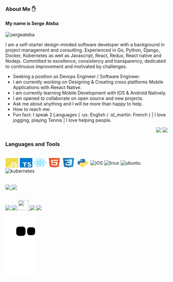 ### About Me :hand:
#### My name is Serge Ateba
<p align="left"> <img src="https://komarev.com/ghpvc/?username=sateba&label=Views&color=blue&style=plastic" alt="sergeateba" /> </p> 

<p>I am a self-starter design-minded software developer with a background in project management and consulting. Experienced in Go, Python, Django, Docker, Kubernetes as well as Javascript, React, Redux, React native and Nodejs. Committed to excellence, consistency and transparency, dedicated to continuous improvement and motivated by challenges.
</p>

<div align="left">
<ul>
<li>Seeking a position as Devops Engineer / Software Engineer.</li>
<li>I am currently working on Designing & Creating cross platforms Mobile Applications with Reeact Native.</li>
<li>I am currently learning Mobile Development with IOS & Android Natively.</li>
<li>I am opened to collaborate on open source and new projects.</li>
<li>Ask me about anything and I will be more than happy to help.</li>
<li>How to reach me: <sateba@gmail.com></li>
<li>Fun fact: I speak 2 Languages ( :us: English / :st_martin: French ) | I love jogging, playing Tennis | I love helping people.</li>
</ul>
</div>
<div align="right">
<a href="https://www.linkedin.com/in/hvaandres/" target="_blank"><img src="https://img.shields.io/badge/-LinkedIn-%230077B5?style=for-the-badge&logo=linkedin&logoColor=white" target="_blank"></a>
<a href = "mailto:sateba@gmail.com"><img src="https://img.shields.io/badge/-Gmail-%23333?style=for-the-badge&logo=gmail&logoColor=white" target="_blank"></a>
</div>

### Languages and Tools

<div style="display: inline_block"><br>
  <img align="center" alt="Rafa-Js" height="30" width="40" src="https://raw.githubusercontent.com/devicons/devicon/master/icons/javascript/javascript-plain.svg">
  <img align="center" alt="Rafa-Ts" height="30" width="40" src="https://raw.githubusercontent.com/devicons/devicon/master/icons/typescript/typescript-plain.svg">
  <img align="center" alt="Rafa-React" height="30" width="40" src="https://raw.githubusercontent.com/devicons/devicon/master/icons/react/react-original.svg">
  <img align="center" alt="Rafa-HTML" height="30" width="40" src="https://raw.githubusercontent.com/devicons/devicon/master/icons/html5/html5-original.svg">
  <img align="center" alt="Rafa-CSS" height="30" width="40" src="https://raw.githubusercontent.com/devicons/devicon/master/icons/css3/css3-original.svg">
  <img align="center" alt="Rafa-Python" height="30" width="40" src="https://raw.githubusercontent.com/devicons/devicon/master/icons/python/python-original.svg">
  <img align="center" alt="iOS" height="30" width="80" src="https://img.shields.io/badge/iOS-000000?style=for-the-badge&logo=ios&logoColor=white">
  <img align="center" alt="linux" height="30" width="80" src="https://img.shields.io/badge/Linux-FCC624?style=for-the-badge&logo=linux&logoColor=black">
  <img align="center" alt="ubuntu" height="30" width="80" src="https://img.shields.io/badge/Ubuntu-E95420?style=for-the-badge&logo=ubuntu&logoColor=white">
  <img align="center" alt="kubernetes" height="30" width="100" src="https://img.shields.io/badge/kubernetes-326ce5.svg?&style=for-the-badge&logo=kubernetes&logoColor=white">
</div>

<br>
<br>
<div align="left">
  <a href="https://github.com/sateba17">
  <img height="180em" src="https://github-readme-stats.vercel.app/api?username=sateba17&show_icons=true&theme=dracula&include_all_commits=true&count_private=true"/>
  <img height="180em" src="https://github-readme-stats.vercel.app/api/top-langs/?username=sateba17&layout=compact&langs_count=7&theme=dracula"/>
</div>

##

<div> 
  <a href="https://www.youtube.com/channel/UC2CbCpWPWkKw4JvD7iKE8Xw" target="_blank"><img src="https://img.shields.io/badge/YouTube-FF0000?style=for-the-badge&logo=youtube&logoColor=white" target="_blank"></a>
  <a href="https://instagram.com/sateba1" target="_blank"><img src="https://img.shields.io/badge/-Instagram-%23E4405F?style=for-the-badge&logo=instagram&logoColor=white" target="_blank"></a>
  <a href="https://www.twitter.com/sateba" target="_blank" rel="noreferrer"><img src="https://raw.githubusercontent.com/danielcranney/readme-generator/main/public/icons/socials/twitter.svg" width="32" height="32" />
 <a href="https://discord.gg/serge#2748" target="_blank"><img src="https://img.shields.io/badge/Discord-7289DA?style=for-the-badge&logo=discord&logoColor=white" target="_blank"></a> 
 <a href="https://www.buymeacoffee.com/sateba" target="_blank"><img src="https://img.shields.io/badge/Buy_Me_A_Coffee-FFDD00?style=for-the-badge&logo=buy-me-a-coffee&logoColor=black" target="_blank"></a> 
 
  ![Snake animation](https://github.com/rafaballerini/rafaballerini/blob/output/github-contribution-grid-snake.svg)
 
</div>
